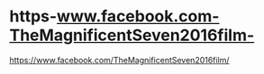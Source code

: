 # https-www.facebook.com-TheMagnificentSeven2016film-
https://www.facebook.com/TheMagnificentSeven2016film/
